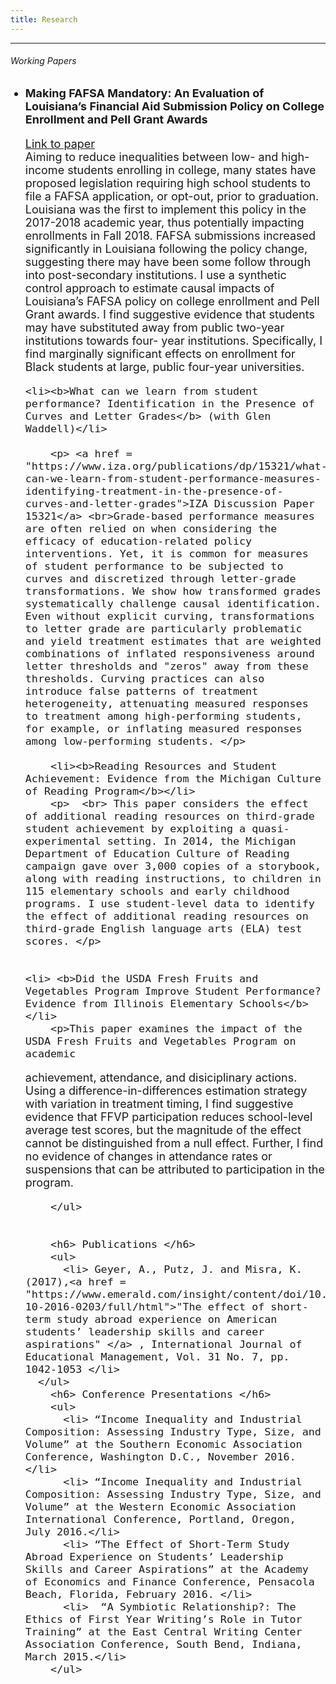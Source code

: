 ```yaml
---
title: Research
---
```


<html>
<head>
<meta name="viewport" content="width=device-width, initial-scale=1">
<script src="https://kit.fontawesome.com/4ddc2e813a.js" crossorigin="anonymous"></script>
<style>
img {
  border-radius: 50%;
}
	
#menu li{
  list-style-type: none;
}
	
li
{
padding-top: .2em;
}	
</style>
</head>
<body>
	<hr>
      <h6> Working Papers </h6>
	 <font size="4">
        <ul id="menu">
          <li><b>Making FAFSA Mandatory: An Evaluation of Louisiana’s Financial Aid Submission Policy on College Enrollment and Pell Grant Awards</b></li>
		<p> <a href = "https://jenniputz.com/Putz_FAFSA.pdf">Link to paper</a> <br> Aiming to reduce inequalities between low- and high-income students enrolling in college, many states have proposed legislation requiring high school students to file a FAFSA application, or opt-out, prior to graduation. Louisiana was the first to implement this policy in the 2017-2018 academic year, thus potentially impacting enrollments in Fall 2018. FAFSA submissions increased significantly in Louisiana following the policy change, suggesting there may have been some follow through into post-secondary institutions. I use a synthetic control approach to estimate causal impacts of Louisiana’s FAFSA policy on college enrollment and Pell Grant awards. I find suggestive evidence that students may have substituted away from public two-year institutions towards four- year institutions. Specifically, I find marginally significant effects on enrollment for Black students at large, public four-year universities. </p>
		
	<li><b>What can we learn from student performance? Identification in the Presence of Curves and Letter Grades</b> (with Glen Waddell)</li>
		
		<p> <a href = "https://www.iza.org/publications/dp/15321/what-can-we-learn-from-student-performance-measures-identifying-treatment-in-the-presence-of-curves-and-letter-grades">IZA Discussion Paper 15321</a> <br>Grade-based performance measures are often relied on when considering the efficacy of education-related policy interventions. Yet, it is common for measures of student performance to be subjected to curves and discretized through letter-grade transformations. We show how transformed grades systematically challenge causal identification. Even without explicit curving, transformations to letter grade are particularly problematic and yield treatment estimates that are weighted combinations of inflated responsiveness around letter thresholds and "zeros" away from these thresholds. Curving practices can also introduce false patterns of treatment heterogeneity, attenuating measured responses to treatment among high-performing students, for example, or inflating measured responses among low-performing students. </p>
	
		<li><b>Reading Resources and Student Achievement: Evidence from the Michigan Culture of Reading Program</b></li>
		<p>  <br> This paper considers the effect of additional reading resources on third-grade student achievement by exploiting a quasi-experimental setting. In 2014, the Michigan Department of Education Culture of Reading campaign gave over 3,000 copies of a storybook, along with reading instructions, to children in 115 elementary schools and early childhood programs. I use student-level data to identify the effect of additional reading resources on third-grade English language arts (ELA) test scores. </p>
		
		
	<li> <b>Did the USDA Fresh Fruits and Vegetables Program Improve Student Performance? Evidence from Illinois Elementary Schools</b></li>
		<p>This paper examines the impact of the USDA Fresh Fruits and Vegetables Program on academic
achievement, attendance, and disiciplinary actions. Using a difference-in-differences estimation
strategy with variation in treatment timing, I find suggestive evidence that FFVP participation
reduces school-level average test scores, but the magnitude of the effect cannot be distinguished
from a null effect. Further, I find no evidence of changes in attendance rates or suspensions that
			can be attributed to participation in the program.</p>
		
        </ul>
		 

        <h6> Publications </h6>
        <ul> 
          <li> Geyer, A., Putz, J. and Misra, K. (2017),<a href = "https://www.emerald.com/insight/content/doi/10.1108/IJEM-10-2016-0203/full/html">"The effect of short-term study abroad experience on American students’ leadership skills and career aspirations" </a> , International Journal of Educational Management, Vol. 31 No. 7, pp. 1042-1053 </li>
      </ul>
        <h6> Conference Presentations </h6>
        <ul>
          <li> “Income Inequality and Industrial Composition: Assessing Industry Type, Size, and Volume” at the Southern Economic Association Conference, Washington D.C., November 2016. </li>
          <li> “Income Inequality and Industrial Composition: Assessing Industry Type, Size, and Volume” at the Western Economic Association International Conference, Portland, Oregon, July 2016.</li>
          <li> “The Effect of Short-Term Study Abroad Experience on Students’ Leadership Skills and Career Aspirations” at the Academy of Economics and Finance Conference, Pensacola Beach, Florida, February 2016. </li>
          <li>  “A Symbiotic Relationship?: The Ethics of First Year Writing’s Role in Tutor Training” at the East Central Writing Center Association Conference, South Bend, Indiana, March 2015.</li>
        </ul>
</font>
</body>
</html>
